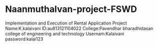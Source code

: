 # Naanmuthalvan-project-FSWD
Implementation and Execution of Rental Application Project
Name:K.kalaivani
ID:au813121104022
College:Pavendhar bharadhidasan college of engineering and technology
Usernam:Kalaivani
password:kalai123
